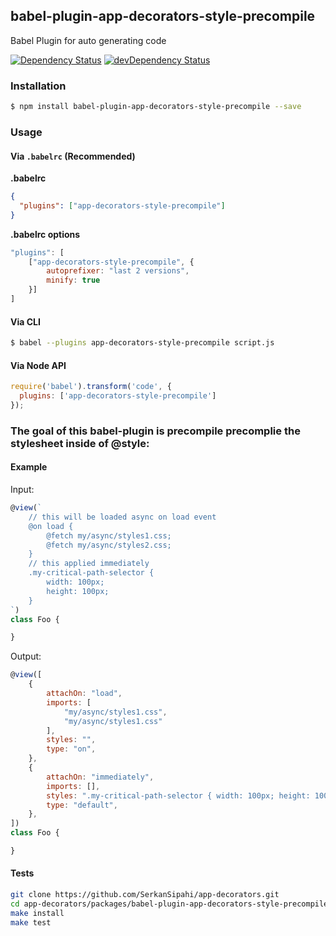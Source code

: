 ## babel-plugin-app-decorators-style-precompile
Babel Plugin for auto generating code

<p>
    <a href="https://david-dm.org/SerkanSipahi/app-decorators?path=packages/babel-plugin-app-decorators-style-precompile"><img src="https://david-dm.org/SerkanSipahi/david.svg" alt="Dependency Status"></a>
    <a href="https://david-dm.org/SerkanSipahi/app-decorators?path=packages/babel-plugin-app-decorators-style-precompile&type=dev"><img src="https://david-dm.org/SerkanSipahi/david/dev-status.svg" alt="devDependency Status"></a>
</p>

### Installation

```sh
$ npm install babel-plugin-app-decorators-style-precompile --save
```

### Usage

#### Via `.babelrc` (Recommended)

**.babelrc**

```json
{
  "plugins": ["app-decorators-style-precompile"]
}
```

**.babelrc options**
```js
"plugins": [
    ["app-decorators-style-precompile", {
        autoprefixer: "last 2 versions",
        minify: true
    }]
]
```

#### Via CLI

```sh
$ babel --plugins app-decorators-style-precompile script.js
```

#### Via Node API

```js
require('babel').transform('code', {
  plugins: ['app-decorators-style-precompile']
});
```

### The goal of this babel-plugin is precompile precomplie the stylesheet inside of @style:

#### Example
Input:
```js
@view(`
    // this will be loaded async on load event
    @on load {
        @fetch my/async/styles1.css;
        @fetch my/async/styles2.css;
    }
    // this applied immediately
    .my-critical-path-selector {
        width: 100px;
        height: 100px;
    }
`)
class Foo {

}
```
Output:
```js
@view([
    {
        attachOn: "load",
        imports: [
            "my/async/styles1.css",
            "my/async/styles1.css"
        ],
        styles: "",
        type: "on",
    },
    {
        attachOn: "immediately",
        imports: [],
        styles: ".my-critical-path-selector { width: 100px; height: 100px; }",
        type: "default",
    },
])
class Foo {

}
```


#### Tests
```bash
git clone https://github.com/SerkanSipahi/app-decorators.git
cd app-decorators/packages/babel-plugin-app-decorators-style-precompile
make install
make test
```
